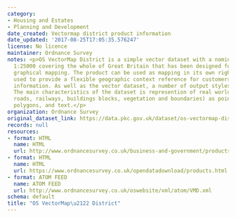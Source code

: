 ```yaml
---
category:
- Housing and Estates
- Planning and Development
date_created: Vectormap district product information
date_updated: '2017-08-25T17:05:35.576247'
license: No licence
maintainer: Ordnance Survey
notes: <p>OS VectorMap District is a simple vector dataset with a nominal scale of
  1:25000 covering the whole of Great Britain that has been designed for creating
  graphical mapping. The product can be used as mapping in its own right or can be
  used to provide a flexible geographic context reference for customers\u2019 overlay
  information. As well as the vector dataset, a number of output styles are suggested.
  The main characteristics of the dataset is represention of real world features (e.g.
  roads, railways, buildings blocks, vegetation and boundaries) as points, lines,
  polygons, and text.</p>
organization: Ordnance Survey
original_dataset_link: https://data.pkc.gov.uk/dataset/os-vectormap-district1
records: null
resources:
- format: HTML
  name: HTML
  url: http://www.ordnancesurvey.co.uk/business-and-government/products/vectormap-district.html
- format: HTML
  name: HTML
  url: https://www.ordnancesurvey.co.uk/opendatadownload/products.html
- format: ATOM FEED
  name: ATOM FEED
  url: http://www.ordnancesurvey.co.uk/oswebsite/xml/atom/VMD.xml
schema: default
title: "OS VectorMap\u2122 District"
---
```

